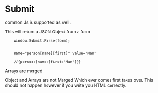 # Submit

common Js is supported as well.

This will return a JSON Object from a form
        
        window.Submit.Parse(form);


        name="person[name][first]" value="Man"

        //{person:{name:{first:"Man"}}}
        
Arrays are merged

Object and Arrays are not Merged
Which ever comes first takes over. This should not happen however if you write you HTML correctly.

      
      
      

